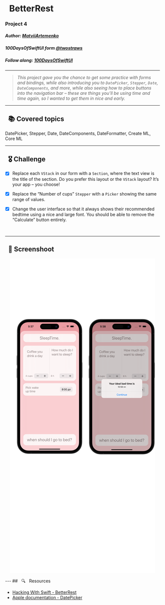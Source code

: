 
# &nbsp; BetterRest

### Project 4  
##### Author: *[MatviiArtemenko](https://github.com/100DaysOfSwiftUI-MatviiArtemenko)*

##### 100DaysOfSwiftUI form *[@twostraws](https://twitter.com/twostraws "twostraws twitter page")*

##### Follow along: *[100DaysOfSwiftUI](https://www.hackingwithswift.com/100/swiftui "Hacking with Swift")*

---

> *This project gave you the chance to get some practice with forms and bindings, while also introducing you to `DatePicker`, `Stepper`, `Date`, `DateComponents`, and more, while also seeing how to place buttons into the navigation bar – these are things you’ll be using time and time again, so I wanted to get them in nice and early.*

---

## &nbsp; 📚 Covered topics

  DatePicker, Stepper, Date, DateComponents, DateFormatter, Create ML, Core ML

---
## &nbsp; 🎖 Challenge
* [x] Replace each `VStack` in our form with a `Section`, where the text view is the title of the section. Do you prefer this layout or the `VStack` layout? It’s your app – you choose!

* [x] Replace the “Number of cups” `Stepper` with a `Picker` showing the same range of values.

* [x] Change the user interface so that it always shows their recommended bedtime using a nice and large font. You should be able to remove the “Calculate” button entirely. 
<br>

---
## &nbsp; 📲 Screenshoot

<p align="center">
  <img 
   src="1.png"
  >
</p>
<!-- add screenshots here!!! -->
---
##  &nbsp; 🔍 &nbsp; Resources 

* [Hacking With Swift - BetterRest](https://www.hackingwithswift.com/books/ios-swiftui/betterrest-wrap-up)
* [Apple documentation - DatePicker](https://developer.apple.com/documentation/swiftui/datepicker/)
